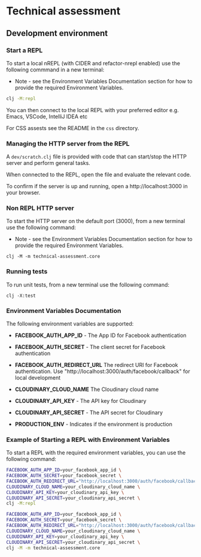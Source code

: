 # Technical assessment

## Development environment

### Start a REPL

To start a local nREPL (with CIDER and refactor-nrepl enabled) use the following
commmand in a new terminal:

* Note - see the Environment Variables Documentation section for how to provide the required
Environment Variables.

```bash
clj -M:repl
```

You can then connect to the local REPL with your preferred editor e.g. Emacs,
VSCode, IntelliJ IDEA etc

For CSS assests see the README in the `css` directory.

### Managing the HTTP server from the REPL

A `dev/scratch.clj` file is provided with code that can start/stop
the HTTP server and perform general tasks.

When connected to the REPL, open the file and evaluate the relevant code.

To confirm if the server is up and running, open a http://localhost:3000 in your browser.

### Non REPL HTTP server

To start the HTTP server on the default port (3000),  from a new terminal use the following command:

* Note - see the Environment Variables Documentation section for how to provide the required
Environment Variables.

```
clj -M -m technical-assessment.core
```

### Running tests

To run unit tests, from a new terminal use the following command:

```
clj -X:test
```

### Environment Variables Documentation

The following environment variables are supported:

- **FACEBOOK_AUTH_APP_ID** - The App ID for Facebook authentication

- **FACEBOOK_AUTH_SECRET** - The client secret for Facebook authentication

- **FACEBOOK_AUTH_REDIRECT_URL** The redirect URI for Facebook authentication. Use "http://localhost:3000/auth/facebook/callback" for local development

- **CLOUDINARY_CLOUD_NAME** The Cloudinary cloud name

- **CLOUDINARY_API_KEY** - The API key for Cloudinary

- **CLOUDINARY_API_SECRET** - The API secret for Cloudinary

- **PRODUCTION_ENV** - Indicates if the environment is production

### Example of Starting a REPL with Environment Variables

To start a REPL with the required environment variables, you can use the following command:

```sh
FACEBOOK_AUTH_APP_ID=your_facebook_app_id \
FACEBOOK_AUTH_SECRET=your_facebook_secret \
FACEBOOK_AUTH_REDIRECT_URL="http://localhost:3000/auth/facebook/callback" \
CLOUDINARY_CLOUD_NAME=your_cloudinary_cloud_name \
CLOUDINARY_API_KEY=your_cloudinary_api_key \
CLOUDINARY_API_SECRET=your_cloudinary_api_secret \
clj -M:repl
```


```sh
FACEBOOK_AUTH_APP_ID=your_facebook_app_id \
FACEBOOK_AUTH_SECRET=your_facebook_secret \
FACEBOOK_AUTH_REDIRECT_URL="http://localhost:3000/auth/facebook/callback" \
CLOUDINARY_CLOUD_NAME=your_cloudinary_cloud_name \
CLOUDINARY_API_KEY=your_cloudinary_api_key \
CLOUDINARY_API_SECRET=your_cloudinary_api_secret \
clj -M -m technical-assessment.core
```